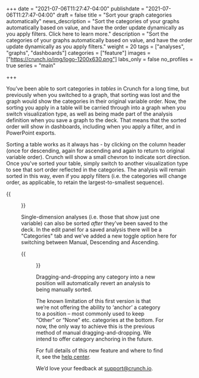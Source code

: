 +++
date = "2021-07-06T11:27:47-04:00"
publishdate = "2021-07-06T11:27:47-04:00"
draft = false
title = "Sort your graph categories automatically"
news_description = "Sort the categories of your graphs automatically based on value, and have the order update dynamically as you apply filters. Click here to learn more."
description = "Sort the categories of your graphs automatically based on value, and have the order update dynamically as you apply filters."
weight = 20
tags = ["analyses", "graphs", "dashboards"]
categories = ["feature"]
images = ["https://crunch.io/img/logo-1200x630.png"]
labs_only = false
no_profiles = true
series = "main"

+++

You’ve been able to sort categories in *tables* in Crunch for a long time, but previously when you switched to a graph, that sorting was lost and the graph would show the categories in their original variable order. Now, the sorting you apply in a table will be carried through into a graph when you switch visualization type, as well as being made part of the analysis definition when you save a graph to the deck. That means that the sorted order will show in dashboards, including when you apply a filter, and in PowerPoint exports.

Sorting a table works as it always has - by clicking on the column header (once for descending, again for ascending and again to return to original variable order). Crunch will show a small chevron to indicate sort direction. Once you've sorted your table, simply switch to another visualization type to see that sort order reflected in the categories. The analysis will remain sorted in this way, even if you apply filters (i.e. the categories will change order, as applicable, to retain the largest-to-smallest sequence).

{{<figure src="https://crunch.io/dev/features/images/sort-by-value_01.jpg" class="img-fluid">}}

Single-dimension analyses (i.e. those that show just one variable) can also be sorted *after* they've been saved to the deck. In the edit panel for a saved analysis there will be a "Categories" tab and we've added a new toggle option here for switching between Manual, Descending and Ascending.

{{<figure src="https://crunch.io/dev/features/images/sort-by-value_02.jpg" class="img-fluid">}}

Dragging-and-dropping any category into a new position will automatically revert an analysis to being manually sorted.

The known limitation of this first version is that we’re not offering the ability to ‘anchor’ a category to a position – most commonly used to keep “Other” or “None” etc. categories at the bottom. For now, the only way to achieve this is the previous method of manual dragging-and-dropping. We intend to offer category anchoring in the future.

For full details of this new feature and where to find it, see the [help center](https://help.crunch.io/hc/en-us/articles/360039306152-Tables-and-charts-with-drag-and-drop#sort-tables-graphs).

We’d love your feedback at [support@crunch.io](mailto:support@crunch.io).
